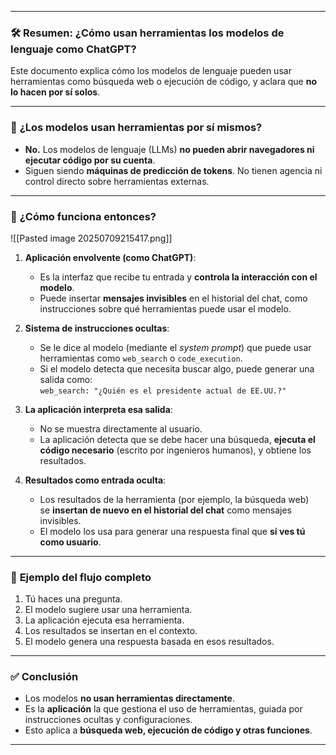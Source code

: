 
---

### 🛠️ **Resumen: ¿Cómo usan herramientas los modelos de lenguaje como ChatGPT?**

Este documento explica cómo los modelos de lenguaje pueden usar herramientas como búsqueda web o ejecución de código, y aclara que **no lo hacen por sí solos**.

---

### 🤖 **¿Los modelos usan herramientas por sí mismos?**

- **No.** Los modelos de lenguaje (LLMs) **no pueden abrir navegadores ni ejecutar código por su cuenta**.
- Siguen siendo **máquinas de predicción de tokens**. No tienen agencia ni control directo sobre herramientas externas.

---

### 🧩 **¿Cómo funciona entonces?**

![[Pasted image 20250709215417.png]]

1. **Aplicación envolvente (como ChatGPT)**:
    
    - Es la interfaz que recibe tu entrada y **controla la interacción con el modelo**.
    - Puede insertar **mensajes invisibles** en el historial del chat, como instrucciones sobre qué herramientas puede usar el modelo.
2. **Sistema de instrucciones ocultas**:
    
    - Se le dice al modelo (mediante el _system prompt_) que puede usar herramientas como `web_search` o `code_execution`.
    - Si el modelo detecta que necesita buscar algo, puede generar una salida como:  
        `web_search: "¿Quién es el presidente actual de EE.UU.?"`
3. **La aplicación interpreta esa salida**:
    
    - No se muestra directamente al usuario.
    - La aplicación detecta que se debe hacer una búsqueda, **ejecuta el código necesario** (escrito por ingenieros humanos), y obtiene los resultados.
4. **Resultados como entrada oculta**:
    
    - Los resultados de la herramienta (por ejemplo, la búsqueda web) se **insertan de nuevo en el historial del chat** como mensajes invisibles.
    - El modelo los usa para generar una respuesta final que **sí ves tú como usuario**.

---

### 🔄 **Ejemplo del flujo completo**

1. Tú haces una pregunta.
2. El modelo sugiere usar una herramienta.
3. La aplicación ejecuta esa herramienta.
4. Los resultados se insertan en el contexto.
5. El modelo genera una respuesta basada en esos resultados.

---

### ✅ **Conclusión**

- Los modelos **no usan herramientas directamente**.
- Es la **aplicación** la que gestiona el uso de herramientas, guiada por instrucciones ocultas y configuraciones.
- Esto aplica a **búsqueda web, ejecución de código y otras funciones**.

---